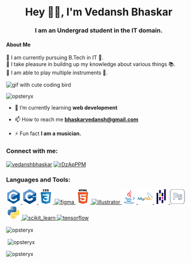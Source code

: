 <h1 align="center">Hey 👋🏽, I'm Vedansh Bhaskar</h1>
<h3 align="center">I am an Undergrad student in the IT domain.</h3>

<h4>About Me</h4>
<p>🔸 I am currently pursuing B.Tech in IT 💽.<br/>🔸 I take pleasure in buildng up my knowledge about various things 📚.<br/>🔸 I am able to play multiple instruments 🎵.</p>

<img align="center" alt="gif with cute coding bird" width="500" src="https://media3.giphy.com/media/v1.Y2lkPTc5MGI3NjExczQ2ZjJtOXM3NGs3MWtteGQzNXR2d3VlNHYzNW5iM3lqaTJ1d3o5byZlcD12MV9pbnRlcm5hbF9naWZfYnlfaWQmY3Q9Zw/QDjpIL6oNCVZ4qzGs7/giphy.gif">

<p align="left" > <img src="https://komarev.com/ghpvc/?username=opsteryx&label=Profile%20views&color=0e75b6&style=flat" alt="opsteryx" /> </p>

<!--<p align="left"> <a href="https://github.com/ryo-ma/github-profile-trophy"><img src="https://github-profile-trophy.vercel.app/?username=opsteryx" alt="opsteryx" /></a> </p>-->

- 🌱 I’m currently learning **web development**

- 📫 How to reach me **bhaskarvedansh@gmail.com**

- ⚡ Fun fact **I am a musician.**

<h3 align="left">Connect with me:</h3>
<p align="left">
<a href="https://instagram.com/vedanshbhaskar" target="blank"><img align="center" src="https://raw.githubusercontent.com/rahuldkjain/github-profile-readme-generator/master/src/images/icons/Social/instagram.svg" alt="vedanshbhaskar" height="30" width="40" /></a>
<a href="https://discord.gg/rDzApPPM" target="blank"><img align="center" src="https://raw.githubusercontent.com/rahuldkjain/github-profile-readme-generator/master/src/images/icons/Social/discord.svg" alt="rDzApPPM" height="30" width="40" /></a>
</p>

<h3 align="left">Languages and Tools:</h3>
<p align="left"> <a href="https://www.cprogramming.com/" target="_blank" rel="noreferrer"> <img src="https://raw.githubusercontent.com/devicons/devicon/master/icons/c/c-original.svg" alt="c" width="40" height="40"/> </a> <a href="https://www.w3schools.com/cpp/" target="_blank" rel="noreferrer"> <img src="https://raw.githubusercontent.com/devicons/devicon/master/icons/cplusplus/cplusplus-original.svg" alt="cplusplus" width="40" height="40"/> </a> <a href="https://www.w3schools.com/css/" target="_blank" rel="noreferrer"> <img src="https://raw.githubusercontent.com/devicons/devicon/master/icons/css3/css3-original-wordmark.svg" alt="css3" width="40" height="40"/> </a> <a href="https://www.figma.com/" target="_blank" rel="noreferrer"> <img src="https://www.vectorlogo.zone/logos/figma/figma-icon.svg" alt="figma" width="40" height="40"/> </a> <a href="https://www.w3.org/html/" target="_blank" rel="noreferrer"> <img src="https://raw.githubusercontent.com/devicons/devicon/master/icons/html5/html5-original-wordmark.svg" alt="html5" width="40" height="40"/> </a> <a href="https://www.adobe.com/in/products/illustrator.html" target="_blank" rel="noreferrer"> <img src="https://www.vectorlogo.zone/logos/adobe_illustrator/adobe_illustrator-icon.svg" alt="illustrator" width="40" height="40"/> </a> <a href="https://www.java.com" target="_blank" rel="noreferrer"> <img src="https://raw.githubusercontent.com/devicons/devicon/master/icons/java/java-original.svg" alt="java" width="40" height="40"/> </a> <a href="https://www.mysql.com/" target="_blank" rel="noreferrer"> <img src="https://raw.githubusercontent.com/devicons/devicon/master/icons/mysql/mysql-original-wordmark.svg" alt="mysql" width="40" height="40"/> </a> <a href="https://pandas.pydata.org/" target="_blank" rel="noreferrer"> <img src="https://raw.githubusercontent.com/devicons/devicon/2ae2a900d2f041da66e950e4d48052658d850630/icons/pandas/pandas-original.svg" alt="pandas" width="40" height="40"/> </a> <a href="https://www.photoshop.com/en" target="_blank" rel="noreferrer"> <img src="https://raw.githubusercontent.com/devicons/devicon/master/icons/photoshop/photoshop-line.svg" alt="photoshop" width="40" height="40"/> </a> <a href="https://www.python.org" target="_blank" rel="noreferrer"> <img src="https://raw.githubusercontent.com/devicons/devicon/master/icons/python/python-original.svg" alt="python" width="40" height="40"/> </a> <a href="https://scikit-learn.org/" target="_blank" rel="noreferrer"> <img src="https://upload.wikimedia.org/wikipedia/commons/0/05/Scikit_learn_logo_small.svg" alt="scikit_learn" width="40" height="40"/> </a> <a href="https://www.tensorflow.org" target="_blank" rel="noreferrer"> <img src="https://www.vectorlogo.zone/logos/tensorflow/tensorflow-icon.svg" alt="tensorflow" width="40" height="40"/> </a> </p>


<p><img align="center" src="https://github-readme-stats.vercel.app/api/top-langs?username=opsteryx&show_icons=true&locale=en&layout=compact" alt="opsteryx" /></p>

<p>&nbsp;<img align="center" src="https://github-readme-stats.vercel.app/api?username=opsteryx&show_icons=true&locale=en" alt="opsteryx" /></p>

<p><img align="center" src="https://github-readme-streak-stats.herokuapp.com/?user=opsteryx&" alt="opsteryx" /></p>



